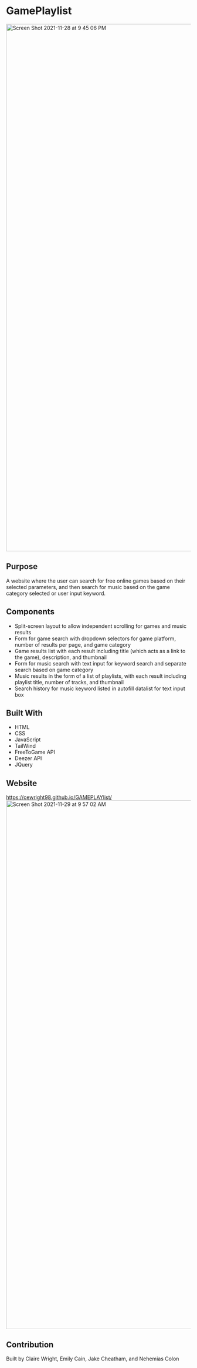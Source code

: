 # GamePlaylist

<img width="1435" alt="Screen Shot 2021-11-28 at 9 45 06 PM" src="https://user-images.githubusercontent.com/90666232/143800672-1a5c7883-6eef-4a7a-b757-8d9808033fa3.png">


## Purpose
A website where the user can search for free online games based on their selected parameters, and then search for music based on the game category selected or user input keyword.

## Components
* Split-screen layout to allow independent scrolling for games and music results
* Form for game search with dropdown selectors for game platform, number of results per page, and game category
* Game results list with each result including title (which acts as a link to the game), description, and thumbnail
* Form for music search with text input for keyword search and separate search based on game category
* Music results in the form of a list of playlists, with each result including playlist title, number of tracks, and thumbnail
* Search history for music keyword listed in autofill datalist for text input box

## Built With
* HTML
* CSS
* JavaScript
* TailWind
* FreeToGame API
* Deezer API
* JQuery

## Website
https://cewright98.github.io/GAMEPLAYlist/
<img width="1439" alt="Screen Shot 2021-11-29 at 9 57 02 AM" src="https://user-images.githubusercontent.com/90212939/143890558-eb36cb03-db52-4cc8-a20b-53c892804f9c.png">


## Contribution
Built by Claire Wright, Emily Cain, Jake Cheatham, and Nehemias Colon

